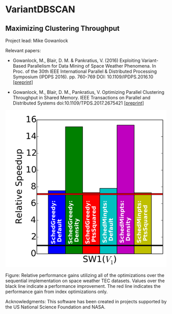 # VariantDBSCAN

## Maximizing Clustering Throughput

Project lead: Mike Gowanlock

Relevant papers: 
* Gowanlock, M., Blair, D. M. & Pankratius, V. (2016) Exploiting Variant-Based Parallelism for Data Mining of Space Weather Phenomena. In Proc. of the 30th IEEE International Parallel & Distributed Processing Symposium (IPDPS 2016). pp. 760-769 DOI: 10.1109/IPDPS.2016.10 
[[preprint]](http://www.mit.edu/~gowanloc/publications/Gowanlock_IPDPS2016.pdf)

* Gowanlock, M., Blair, D. M., Pankratius, V. Optimizing Parallel Clustering Throughput in Shared Memory. IEEE Transactions on Parallel and Distributed Systems doi:10.1109/TPDS.2017.2675421 
[[preprint]](http://www.mit.edu/~gowanloc/publications/preprints/Gowanlock2017TPDS_VDBSCAN.pdf)

![alt text](https://github.com/MITHaystack/VariantDBSCAN/blob/master/img/VDBSCAN.png)

Figure: Relative performance gains utilizing all of the optimizations over the sequential implementation on space weather TEC datasets. Values over the black line indicate a performance improvement. The red line indicates the performance gain from index optimizations only.    


Acknowledgments: This software has been created in projects supported by the US National Science Foundation and NASA.
